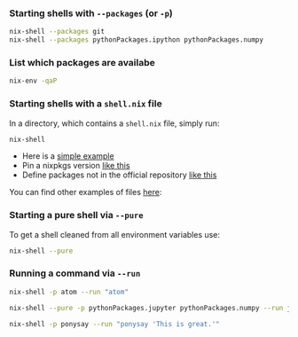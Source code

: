 ### Starting shells with `--packages` (or `-p`)
```bash
nix-shell --packages git
nix-shell --packages pythonPackages.ipython pythonPackages.numpy
```
### List which packages are availabe
```bash
nix-env -qaP
```

### Starting shells with a `shell.nix` file
In a directory, which contains a `shell.nix` file, simply run:
```bash
nix-shell 
```
- Here is a [simple example](simple-example/shell.nix)
- Pin a nixpkgs version [like this](pinning-nixpkgs/shell.nix)
- Define packages not in the official repository [like this](pinning-nixpkgs-custom-pkgs/shell.nix)

You can find other examples of files [here](./):


### Starting a pure shell via `--pure`
To get a shell cleaned from all environment variables use:
```bash
nix-shell --pure
```

### Running a command via `--run`

```bash
nix-shell -p atom --run "atom"
```

```bash
nix-shell --pure -p pythonPackages.jupyter pythonPackages.numpy --run jupyter-notebook
```

```bash
nix-shell -p ponysay --run "ponysay 'This is great.'"
```

